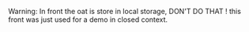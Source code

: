 Warning: In front the oat is store in local storage, DON'T DO THAT ! this front was just used for a demo in closed context.
